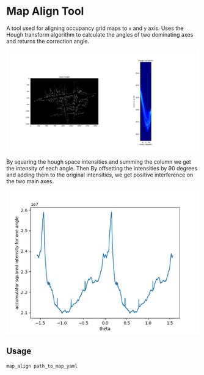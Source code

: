 # Map Align Tool

A tool used for aligning occupancy grid maps to `x` and `y` axis. Uses the Hough transform algorithm to calculate the
angles of two dominating axes and returns the correction angle.

![fig2](images/Figure_2.png)

By squaring the hough space intensities and summing the column we get the intensity of each angle. Then By offsetting
the intensities by 90 degrees and adding them to the original intensities, we get positive interference on the two main
axes.

![fig1](images/Figure_1.png)


## Usage
```shell
map_align path_to_map_yaml
```
